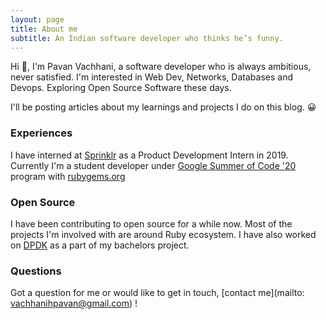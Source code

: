 ```yaml
---
layout: page
title: About me
subtitle: An Indian software developer who thinks he’s funny. 
---
```


Hi 👋, I'm Pavan Vachhani, a software developer who is always ambitious, never satisfied. 
I'm interested in Web Dev, Networks, Databases and Devops. Exploring Open Source Software these days.

I'll be posting articles about my learnings and projects I do on this blog. 😀
 
### Experiences

I have interned at [Sprinklr](https://sprinklr.com) as a Product Development Intern in 2019.
Currently I'm a student developer under [Google Summer of Code '20](https://summerofcode.withgoogle.com) program with [rubygems.org](https://rubygems.org)

### Open Source

I have been contributing to open source for a while now.
Most of the projects I'm involved with are around Ruby ecosystem.
I have also worked on [DPDK](https://dpdk.org) as a part of my bachelors project.

### Questions

Got a question for me or would like to get in touch, [contact me](mailto: vachhanihpavan@gmail.com) ! 
